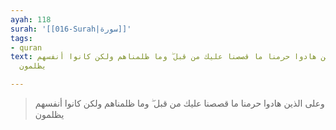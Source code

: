 ```yaml
---
ayah: 118
surah: '[[016-Surah|سورة]]'
tags:
- quran
text: وعلى الذين هادوا حرمنا ما قصصنا عليك من قبل ۖ وما ظلمناهم ولكن كانوا أنفسهم
  يظلمون

---
```

> وعلى الذين هادوا حرمنا ما قصصنا عليك من قبل ۖ وما ظلمناهم ولكن كانوا أنفسهم يظلمون
